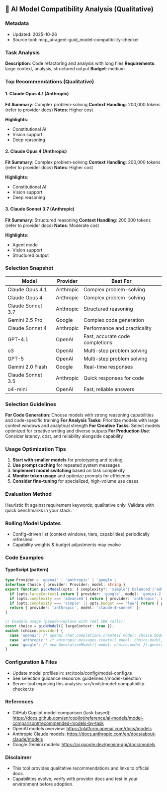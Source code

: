 ## 🤖 AI Model Compatibility Analysis (Qualitative)

### Metadata
- Updated: 2025-10-26
- Source tool: mcp_ai-agent-guid_model-compatibility-checker

### Task Analysis
**Description**: Code refactoring and analysis with long files
**Requirements**: large context, analysis, structured output
**Budget**: medium


### Top Recommendations (Qualitative)

#### 1. Claude Opus 4.1 (Anthropic)
**Fit Summary**: Complex problem-solving
**Context Handling**: 200,000 tokens (refer to provider docs)
**Notes**: Higher cost

**Highlights**:
- Constitutional AI
- Vision support
- Deep reasoning

#### 2. Claude Opus 4 (Anthropic)
**Fit Summary**: Complex problem-solving
**Context Handling**: 200,000 tokens (refer to provider docs)
**Notes**: Higher cost

**Highlights**:
- Constitutional AI
- Vision support
- Deep reasoning

#### 3. Claude Sonnet 3.7 (Anthropic)
**Fit Summary**: Structured reasoning
**Context Handling**: 200,000 tokens (refer to provider docs)
**Notes**: Moderate cost

**Highlights**:
- Agent mode
- Vision support
- Structured output


### Selection Snapshot

| Model | Provider | Best For |
|-------|----------|----------|
| Claude Opus 4.1 | Anthropic | Complex problem-solving |
| Claude Opus 4 | Anthropic | Complex problem-solving |
| Claude Sonnet 3.7 | Anthropic | Structured reasoning |
| Gemini 2.5 Pro | Google | Complex code generation |
| Claude Sonnet 4 | Anthropic | Performance and practicality |
| GPT-4.1 | OpenAI | Fast, accurate code completions |
| o3 | OpenAI | Multi-step problem solving |
| GPT-5 | OpenAI | Multi-step problem solving |
| Gemini 2.0 Flash | Google | Real-time responses |
| Claude Sonnet 3.5 | Anthropic | Quick responses for code |
| o4-mini | OpenAI | Fast, reliable answers |

### Selection Guidelines

**For Code Generation**: Choose models with strong reasoning capabilities and code-specific training
**For Analysis Tasks**: Prioritize models with large context windows and analytical strength
**For Creative Tasks**: Select models optimized for creative writing and diverse outputs
**For Production Use**: Consider latency, cost, and reliability alongside capability

### Usage Optimization Tips
1. **Start with smaller models** for prototyping and testing
2. **Use prompt caching** for repeated system messages
3. **Implement model switching** based on task complexity
4. **Monitor token usage** and optimize prompts for efficiency
5. **Consider fine-tuning** for specialized, high-volume use cases

### Evaluation Method
Heuristic fit against requirement keywords; qualitative only. Validate with quick benchmarks in your stack.

### Rolling Model Updates
- Config-driven list (context windows, tiers, capabilities) periodically refreshed
- Capability weights & budget adjustments may evolve

### Code Examples
#### TypeScript (pattern)
```ts
type Provider = 'openai' | 'anthropic' | 'google';
interface Choice { provider: Provider; model: string }
export function pickModel(opts: { complexity?: 'simple'|'balanced'|'advanced'; largeContext?: boolean; multimodal?: boolean; budget?: 'low'|'medium'|'high'; }): Choice {
  if (opts.largeContext) return { provider: 'google', model: 'gemini-2.5-pro' };
  if (opts.complexity === 'advanced') return { provider: 'anthropic', model: 'claude-4-opus' };
  if (opts.complexity === 'simple' || opts.budget === 'low') return { provider: 'openai', model: 'o4-mini' };
  return { provider: 'anthropic', model: 'claude-4-sonnet' };
}

// Example usage (pseudo—replace with real SDK calls):
const choice = pickModel({ largeContext: true });
switch (choice.provider) {
  case 'openai': /* openai.chat.completions.create({ model: choice.model, messages }) */ break;
  case 'anthropic': /* anthropic.messages.create({ model: choice.model, messages }) */ break;
  case 'google': /* new GenerativeModel({ model: choice.model }).generateContent(...) */ break;
}
```

### Configuration & Files
- Update model profiles in: src/tools/config/model-config.ts
- See selection guidance resource: guidelines://model-selection
- Server tool exposing this analysis: src/tools/model-compatibility-checker.ts

### References
- GitHub Copilot model comparison (task-based): https://docs.github.com/en/copilot/reference/ai-models/model-comparison#recommended-models-by-task
- OpenAI models overview: https://platform.openai.com/docs/models
- Anthropic Claude models: https://docs.anthropic.com/en/docs/about-claude/models
- Google Gemini models: https://ai.google.dev/gemini-api/docs/models

### Disclaimer
- This tool provides qualitative recommendations and links to official docs.
- Capabilities evolve; verify with provider docs and test in your environment before adoption.
